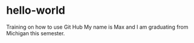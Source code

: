 # hello-world
Training on how to use Git Hub
My name is Max and I am graduating from Michigan this semester. 
